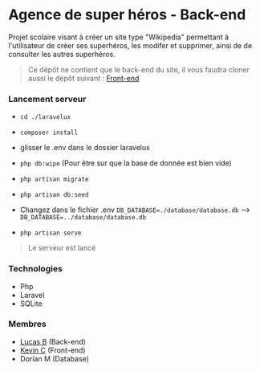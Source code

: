 # Agence de super héros - Back-end
Projet scolaire visant à créer un site type "Wikipedia" permettant à l'utilisateur de créer ses superhéros, les modifer et supprimer, ainsi de de consulter les autres superhéros.

> Ce dépôt ne contient que le back-end du site, il vous faudra cloner aussi le dépôt suivant : [Front-end](https://github.com/NockIA/agence_superhero_front_groupe2)

### Lancement serveur

- `cd ./laravelux`

- `composer install`

- glisser le .env dans le dossier laravelux

- `php db:wipe` (Pour être sur que la base de donnée est bien vide)

- `php artisan migrate`

- `php artisan db:seed`

- Changez dans le fichier .env `DB_DATABASE=./database/database.db` --> `DB_DATABASE=../database/database.db`

- `php artisan serve`

> Le serveur est lancé
### Technologies

 - Php
 - Laravel
 - SQLite
### Membres
 - [Lucas B](https://github.com/Ylucasb) (Back-end)   
 - [Kevin C](https://github.com/NockIA) (Front-end)  
 -  Dorian M (Database)

